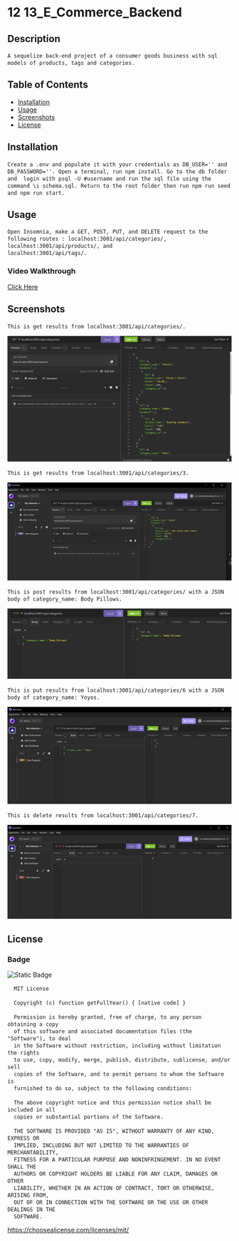 
  # 12 13_E_Commerce_Backend

  ## Description

    A sequelize back-end project of a consumer goods business with sql models of products, tags and categories.


  ## Table of Contents 

  - [Installation](#installation)
  - [Usage](#usage)
  - [Screenshots](#screenshots)
  - [License](#license)

  ## Installation

    Create a .env and populate it with your credentials as DB_USER='' and DB_PASSWORD=''. Open a terminal, run npm install. Go to the db folder and  login with psql -U #username and run the sql file using the command \i schema.sql. Return to the root folder then run npm run seed and npm run start.

  ## Usage

    Open Insomnia, make a GET, POST, PUT, and DELETE request to the following routes : localhost:3001/api/categories/, localhost:3001/api/products/, and 
    localhost:3001/api/tags/.

  ### Video Walkthrough
  
  [Click Here](https://drive.google.com/file/d/1JaxpYeQkCtKFfZAoPBYBZQ8zhaD0rvxN/view?usp=sharing)
  
  ## Screenshots

    This is get results from localhost:3001/api/categories/.
  ![A Screenshot of the GET request](./assets/get_categories.png)

    This is get results from localhost:3001/api/categories/3.
  ![A Screenshot of the GET request with a param](./assets/get_one_categories.png)

    This is post results from localhost:3001/api/categories/ with a JSON body of category_name: Body Pillows.
  ![A Screenshot of the POST request](./assets/post.png)

    This is put results from localhost:3001/api/categories/6 with a JSON body of category_name: Yoyos.
  ![A Screenshot of the PUT request](./assets/put.png)

    This is delete results from localhost:3001/api/categories/7.
  ![A Screenshot of the DELETE request](./assets/delete.png)

  ## License 
  ### Badge 
  ![Static Badge](https://img.shields.io/badge/MIT-license-blue)

    
      MIT License

      Copyright (c) function getFullYear() { [native code] } 
      
      Permission is hereby granted, free of charge, to any person obtaining a copy
      of this software and associated documentation files (the "Software"), to deal
      in the Software without restriction, including without limitation the rights
      to use, copy, modify, merge, publish, distribute, sublicense, and/or sell
      copies of the Software, and to permit persons to whom the Software is
      furnished to do so, subject to the following conditions:
      
      The above copyright notice and this permission notice shall be included in all
      copies or substantial portions of the Software.
      
      THE SOFTWARE IS PROVIDED "AS IS", WITHOUT WARRANTY OF ANY KIND, EXPRESS OR
      IMPLIED, INCLUDING BUT NOT LIMITED TO THE WARRANTIES OF MERCHANTABILITY,
      FITNESS FOR A PARTICULAR PURPOSE AND NONINFRINGEMENT. IN NO EVENT SHALL THE
      AUTHORS OR COPYRIGHT HOLDERS BE LIABLE FOR ANY CLAIM, DAMAGES OR OTHER
      LIABILITY, WHETHER IN AN ACTION OF CONTRACT, TORT OR OTHERWISE, ARISING FROM,
      OUT OF OR IN CONNECTION WITH THE SOFTWARE OR THE USE OR OTHER DEALINGS IN THE
      SOFTWARE.
      

  https://choosealicense.com/licenses/mit/
  

  